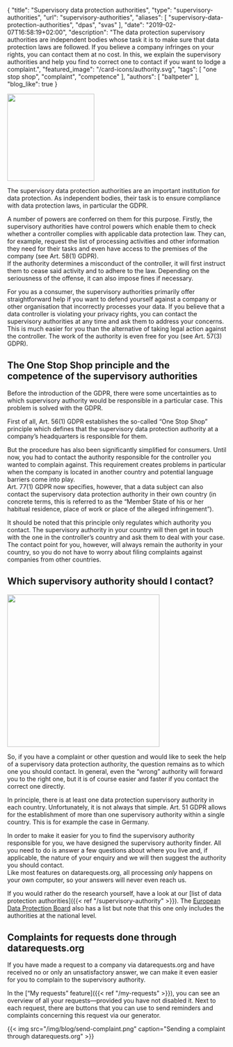 {
    "title": "Supervisory data protection authorities",
    "type": "supervisory-authorities",
    "url": "supervisory-authorities",
    "aliases": [
    	"supervisory-data-protection-authorities",
    	"dpas",
    	"svas"
    ],
    "date": "2019-02-07T16:58:19+02:00",
    "description": "The data protection supervisory authorities are independent bodies whose task it is to make sure that data protection laws are followed. If you believe a company infringes on your rights, you can contact them at no cost. In this, we explain the supervisory authorities and help you find to correct one to contact if you want to lodge a complaint.",
    "featured_image": "/card-icons/authority.svg",
    "tags": [ "one stop shop", "complaint", "competence" ],
    "authors": [ "baltpeter" ],
    "blog_like": true
}

<img class="offset-image offset-image-left" src="/card-icons/authority.svg" style="height: 200px;">

The supervisory data protection authorities are an important institution for data protection. As independent bodies, their task is to ensure compliance with data protection laws, in particular the GDPR.

A number of powers are conferred on them for this purpose. Firstly, the supervisory authorities have control powers which enable them to check whether a controller complies with applicable data protection law. They can, for example, request the list of processing activities and other information they need for their tasks and even have access to the premises of the company (see Art. 58(1) GDPR).  
If the authority determines a misconduct of the controller, it will first instruct them to cease said activity and to adhere to the law. Depending on the seriousness of the offense, it can also impose fines if necessary.

For you as a consumer, the supervisory authorities primarily offer straightforward help if you want to defend yourself against a company or other organisation that incorrectly processes your data. If you believe that a data controller is violating your privacy rights, you can contact the supervisory authorities at any time and ask them to address your concerns.  
This is much easier for you than the alternative of taking legal action against the controller. The work of the authority is even free for you (see Art. 57(3) GDPR).

<a id="one-stop-shop"></a>
## The One Stop Shop principle and the competence of the supervisory authorities

Before the introduction of the GDPR, there were some uncertainties as to which supervisory authority would be responsible in a particular case. This problem is solved with the GDPR.

First of all, Art. 56(1) GDPR establishes the so-called “One Stop Shop” principle which defines that the supervisory data protection authority at a company’s headquarters is responsible for them.

But the procedure has also been significantly simplified for consumers. Until now, you had to contact the authority responsible for the controller you wanted to complain against. This requirement creates problems in particular when the company is located in another country and potential language barriers come into play.  
Art. 77(1) GDPR now specifies, however, that a data subject can also contact the supervisory data protection authority in their own country (in concrete terms, this is referred to as the “Member State of his or her habitual residence, place of work or place of the alleged infringement”).

It should be noted that this principle only regulates which authority you contact. The supervisory authority in your country will then get in touch with the one in the controller’s country and ask them to deal with your case. The contact point for you, however, will always remain the authority in your country, so you do not have to worry about filing complaints against companies from other countries.

<a id="finder"></a>
## Which supervisory authority should I contact?

<img class="offset-image offset-image-right" src="/img/humaaans/question-1.svg" style="height: 350px;">

So, if you have a complaint or other question and would like to seek the help of a supervisory data protection authority, the question remains as to which one you should contact. In general, even the “wrong” authority will forward you to the right one, but it is of course easier and faster if you contact the correct one directly.

In principle, there is at least one data protection supervisory authority in each country. Unfortunately, it is not always that simple. Art. 51 GDPR allows for the establishment of more than one supervisory authority within a single country. This is for example the case in Germany.

In order to make it easier for you to find the supervisory authority responsible for you, we have designed the supervisory authority finder. All you need to do is answer a few questions about where you live and, if applicable, the nature of your enquiry and we will then suggest the authority you should contact.  
Like most features on datarequests.org, all processing *only* happens on your own computer, so your answers will never even reach us.

<div class="sva-finder"></div>

If you would rather do the research yourself, have a look at our [list of data protection authorities]({{< ref "/supervisory-authority" >}}). The [European Data Protection Board](https://edpb.europa.eu/about-edpb/board/members_en) also has a list but note that this one only includes the authorities at the national level.

## Complaints for requests done through datarequests.org

If you have made a request to a company via datarequests.org and have received no or only an unsatisfactory answer, we can make it even easier for you to complain to the supervisory authority.

In the [“My requests” feature]({{< ref "/my-requests" >}}), you can see an overview of all your requests—provided you have not disabled it. Next to each request, there are buttons that you can use to send reminders and complaints concerning this request via our generator.

{{< img src="/img/blog/send-complaint.png" caption="Sending a complaint through datarequests.org" >}}
